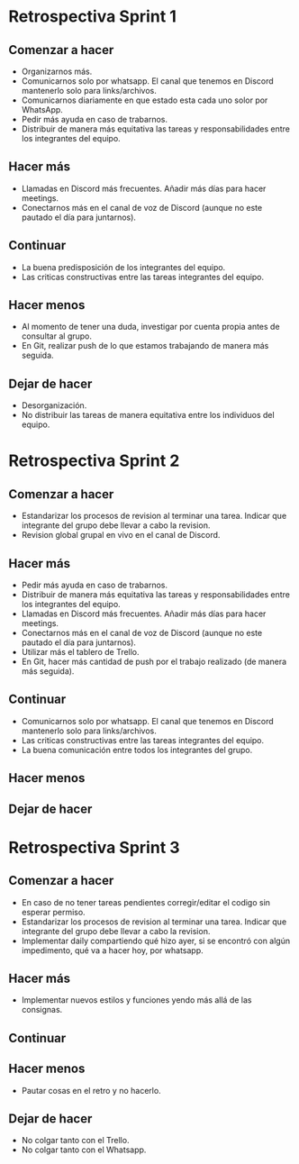 # Retrospectiva Sprint 1

## Comenzar a hacer
* Organizarnos más. 
* Comunicarnos solo por whatsapp. El canal que tenemos en Discord mantenerlo solo para links/archivos. 
* Comunicarnos diariamente en que estado esta cada uno solor por WhatsApp.
* Pedir más ayuda en caso de trabarnos. 
* Distribuir de manera más equitativa las tareas y responsabilidades entre los integrantes del equipo.
## Hacer más
* Llamadas en Discord más frecuentes. Añadir más días para hacer meetings. 
* Conectarnos más en el canal de voz de Discord (aunque no este pautado el día para juntarnos).

## Continuar 
* La buena predisposición de los integrantes del equipo.  
* Las criticas constructivas entre las tareas integrantes del equipo.

## Hacer menos
* Al momento de tener una duda, investigar por cuenta propia antes de consultar al grupo.
* En Git, realizar push de lo que estamos trabajando de manera más seguida. 

## Dejar de hacer
* Desorganización.
* No distribuir las tareas de manera equitativa entre los individuos del equipo.

# Retrospectiva Sprint 2

## Comenzar a hacer
* Estandarizar los procesos de revision al terminar una tarea. Indicar que integrante del grupo debe llevar a cabo la revision. 
* Revision global grupal en vivo en el canal de Discord.

## Hacer más
* Pedir más ayuda en caso de trabarnos. 
* Distribuir de manera más equitativa las tareas y responsabilidades entre los integrantes del equipo.
* Llamadas en Discord más frecuentes. Añadir más días para hacer meetings.
* Conectarnos más en el canal de voz de Discord (aunque no este pautado el día para juntarnos).
* Utilizar más el tablero de Trello. 
* En Git, hacer más cantidad de push por el trabajo realizado (de manera más seguida). 
## Continuar 
* Comunicarnos solo por whatsapp. El canal que tenemos en Discord mantenerlo solo para links/archivos.
* Las criticas constructivas entre las tareas integrantes del equipo.
* La buena comunicación entre todos los integrantes del grupo. 
## Hacer menos


## Dejar de hacer


# Retrospectiva Sprint 3

## Comenzar a hacer
* En caso de no tener tareas pendientes corregir/editar el codigo sin esperar permiso.
* Estandarizar los procesos de revision al terminar una tarea. Indicar que integrante del grupo debe llevar a cabo la revision. 
* Implementar daily compartiendo qué hizo ayer, si se encontró con algún impedimento, qué va a hacer hoy, por whatsapp.

## Hacer más
* Implementar nuevos estilos y funciones yendo más allá de las consignas.
## Continuar 

## Hacer menos
* Pautar cosas en el retro y no hacerlo.


## Dejar de hacer
* No colgar tanto con el Trello.
* No colgar tanto con el Whatsapp.